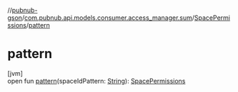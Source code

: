 //[pubnub-gson](../../../index.md)/[com.pubnub.api.models.consumer.access_manager.sum](../index.md)/[SpacePermissions](index.md)/[pattern](pattern.md)

# pattern

[jvm]\
open fun [pattern](pattern.md)(spaceIdPattern: [String](https://docs.oracle.com/javase/8/docs/api/java/lang/String.html)): [SpacePermissions](index.md)
